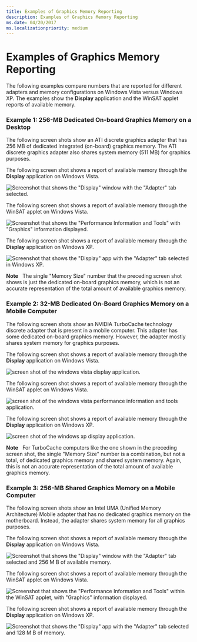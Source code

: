 ```yaml
---
title: Examples of Graphics Memory Reporting
description: Examples of Graphics Memory Reporting
ms.date: 04/20/2017
ms.localizationpriority: medium
---
```


# Examples of Graphics Memory Reporting


The following examples compare numbers that are reported for different adapters and memory configurations on Windows Vista versus Windows XP. The examples show the **Display** application and the WinSAT applet reports of available memory.

### <span id="example_1__256_mb_dedicated_on_board_graphics_memory_on_a_desktop"></span><span id="EXAMPLE_1__256_MB_DEDICATED_ON_BOARD_GRAPHICS_MEMORY_ON_A_DESKTOP"></span>Example 1: 256-MB Dedicated On-board Graphics Memory on a Desktop

The following screen shots show an ATI discrete graphics adapter that has 256 MB of dedicated integrated (on-board) graphics memory. The ATI discrete graphics adapter also shares system memory (511 MB) for graphics purposes.

The following screen shot shows a report of available memory through the **Display** application on Windows Vista.

![Screenshot that shows the "Display" window with the "Adapter" tab selected.](images/reportmem1.png)

The following screen shot shows a report of available memory through the WinSAT applet on Windows Vista.

![Screenshot that shows the "Performance Information and Tools" with "Graphics" information displayed.](images/reportmem2.png)

The following screen shot shows a report of available memory through the **Display** application on Windows XP.

![Screenshot that shows the "Display" app with the "Adapter" tab selected in Windows XP.](images/reportmemxp1.png)

**Note**   The single "Memory Size" number that the preceding screen shot shows is just the dedicated on-board graphics memory, which is not an accurate representation of the total amount of available graphics memory.

 

### <span id="example_2__32_mb_dedicated_on_board_graphics_memory_on_a_mobile_comput"></span><span id="EXAMPLE_2__32_MB_DEDICATED_ON_BOARD_GRAPHICS_MEMORY_ON_A_MOBILE_COMPUT"></span>Example 2: 32-MB Dedicated On-Board Graphics Memory on a Mobile Computer

The following screen shots show an NVIDIA TurboCache technology discrete adapter that is present in a mobile computer. This adapter has some dedicated on-board graphics memory. However, the adapter mostly shares system memory for graphics purposes.

The following screen shot shows a report of available memory through the **Display** application on Windows Vista.

![screen shot of the windows vista display application.](images/reportmemmob1.png)

The following screen shot shows a report of available memory through the WinSAT applet on Windows Vista.

![screen shot of the windows vista performance information and tools application.](images/reportmemmob2.png)

The following screen shot shows a report of available memory through the **Display** application on Windows XP.

![screen shot of the windows xp display application.](images/reportmemmobxp1.png)

**Note**   For TurboCache computers like the one shown in the preceding screen shot, the single "Memory Size" number is a combination, but not a total, of dedicated graphics memory and shared system memory. Again, this is not an accurate representation of the total amount of available graphics memory.

 

### <span id="example_3__256_mb_shared_graphics_memory_on_a_mobile_computer"></span><span id="EXAMPLE_3__256_MB_SHARED_GRAPHICS_MEMORY_ON_A_MOBILE_COMPUTER"></span>Example 3: 256-MB Shared Graphics Memory on a Mobile Computer

The following screen shots show an Intel UMA (Unified Memory Architecture) Mobile adapter that has no dedicated graphics memory on the motherboard. Instead, the adapter shares system memory for all graphics purposes.

The following screen shot shows a report of available memory through the **Display** application on Windows Vista.

![Screenshot that shows the "Display" window with the "Adapter" tab selected and 256 M B of available memory.](images/reportmemmob3.png)

The following screen shot shows a report of available memory through the WinSAT applet on Windows Vista.

![Screenshot that shows the "Performance Information and Tools" within the WinSAT applet, with "Graphics" information displayed.](images/reportmemmob4.png)

The following screen shot shows a report of available memory through the **Display** application on Windows XP.

![Screenshot that shows the "Display" app with the "Adapter" tab selected and 128 M B of memory.](images/reportmemmobxp2.png)

 

 





